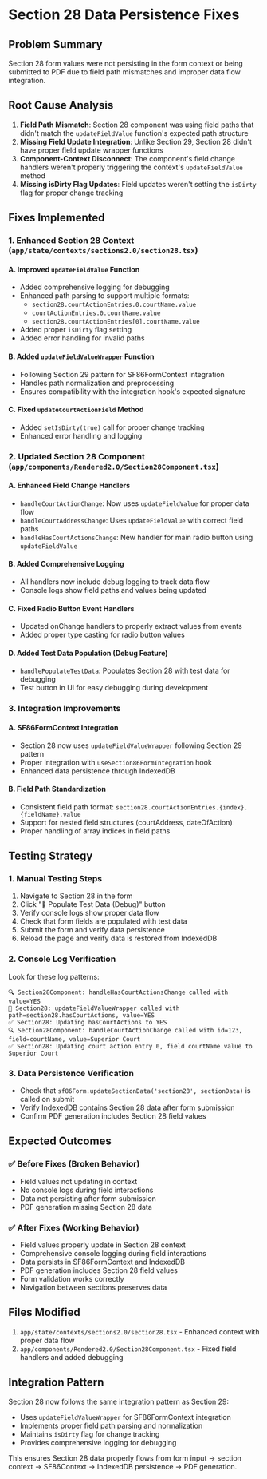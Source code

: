 # Section 28 Data Persistence Fixes

## Problem Summary
Section 28 form values were not persisting in the form context or being submitted to PDF due to field path mismatches and improper data flow integration.

## Root Cause Analysis
1. **Field Path Mismatch**: Section 28 component was using field paths that didn't match the `updateFieldValue` function's expected path structure
2. **Missing Field Update Integration**: Unlike Section 29, Section 28 didn't have proper field update wrapper functions
3. **Component-Context Disconnect**: The component's field change handlers weren't properly triggering the context's `updateFieldValue` method
4. **Missing isDirty Flag Updates**: Field updates weren't setting the `isDirty` flag for proper change tracking

## Fixes Implemented

### 1. Enhanced Section 28 Context (`app/state/contexts/sections2.0/section28.tsx`)

#### A. Improved `updateFieldValue` Function
- Added comprehensive logging for debugging
- Enhanced path parsing to support multiple formats:
  - `section28.courtActionEntries.0.courtName.value`
  - `courtActionEntries.0.courtName.value`
  - `section28.courtActionEntries[0].courtName.value`
- Added proper `isDirty` flag setting
- Added error handling for invalid paths

#### B. Added `updateFieldValueWrapper` Function
- Following Section 29 pattern for SF86FormContext integration
- Handles path normalization and preprocessing
- Ensures compatibility with the integration hook's expected signature

#### C. Fixed `updateCourtActionField` Method
- Added `setIsDirty(true)` call for proper change tracking
- Enhanced error handling and logging

### 2. Updated Section 28 Component (`app/components/Rendered2.0/Section28Component.tsx`)

#### A. Enhanced Field Change Handlers
- `handleCourtActionChange`: Now uses `updateFieldValue` for proper data flow
- `handleCourtAddressChange`: Uses `updateFieldValue` with correct field paths
- `handleHasCourtActionsChange`: New handler for main radio button using `updateFieldValue`

#### B. Added Comprehensive Logging
- All handlers now include debug logging to track data flow
- Console logs show field paths and values being updated

#### C. Fixed Radio Button Event Handlers
- Updated onChange handlers to properly extract values from events
- Added proper type casting for radio button values

#### D. Added Test Data Population (Debug Feature)
- `handlePopulateTestData`: Populates Section 28 with test data for debugging
- Test button in UI for easy debugging during development

### 3. Integration Improvements

#### A. SF86FormContext Integration
- Section 28 now uses `updateFieldValueWrapper` following Section 29 pattern
- Proper integration with `useSection86FormIntegration` hook
- Enhanced data persistence through IndexedDB

#### B. Field Path Standardization
- Consistent field path format: `section28.courtActionEntries.{index}.{fieldName}.value`
- Support for nested field structures (courtAddress, dateOfAction)
- Proper handling of array indices in field paths

## Testing Strategy

### 1. Manual Testing Steps
1. Navigate to Section 28 in the form
2. Click "🧪 Populate Test Data (Debug)" button
3. Verify console logs show proper data flow
4. Check that form fields are populated with test data
5. Submit the form and verify data persistence
6. Reload the page and verify data is restored from IndexedDB

### 2. Console Log Verification
Look for these log patterns:
```
🔍 Section28Component: handleHasCourtActionsChange called with value=YES
🔄 Section28: updateFieldValueWrapper called with path=section28.hasCourtActions, value=YES
✅ Section28: Updating hasCourtActions to YES
🔍 Section28Component: handleCourtActionChange called with id=123, field=courtName, value=Superior Court
✅ Section28: Updating court action entry 0, field courtName.value to Superior Court
```

### 3. Data Persistence Verification
- Check that `sf86Form.updateSectionData('section28', sectionData)` is called on submit
- Verify IndexedDB contains Section 28 data after form submission
- Confirm PDF generation includes Section 28 field values

## Expected Outcomes

### ✅ Before Fixes (Broken Behavior)
- Field values not updating in context
- No console logs during field interactions
- Data not persisting after form submission
- PDF generation missing Section 28 data

### ✅ After Fixes (Working Behavior)
- Field values properly update in Section 28 context
- Comprehensive console logging during field interactions
- Data persists in SF86FormContext and IndexedDB
- PDF generation includes Section 28 field values
- Form validation works correctly
- Navigation between sections preserves data

## Files Modified
1. `app/state/contexts/sections2.0/section28.tsx` - Enhanced context with proper data flow
2. `app/components/Rendered2.0/Section28Component.tsx` - Fixed field handlers and added debugging

## Integration Pattern
Section 28 now follows the same integration pattern as Section 29:
- Uses `updateFieldValueWrapper` for SF86FormContext integration
- Implements proper field path parsing and normalization
- Maintains `isDirty` flag for change tracking
- Provides comprehensive logging for debugging

This ensures Section 28 data properly flows from form input → section context → SF86Context → IndexedDB persistence → PDF generation.
